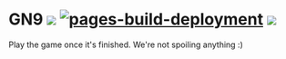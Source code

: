 # GN9 <img src="https://img.shields.io/badge/Released-Not%20yet-green.svg"></img> [![pages-build-deployment](https://github.com/Buggem/GN9/actions/workflows/pages/pages-build-deployment/badge.svg)](https://github.com/Buggem/GN9/actions/workflows/pages/pages-build-deployment) <img src="https://img.shields.io/badge/Release-v0.000001%20beta-green.svg"></img>

Play the game once it's finished. We're not spoiling anything :)
